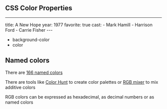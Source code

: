 ## CSS Color Properties
--- 
title: A New Hope 
year: 1977 
favorite: true 
cast: - Mark Hamill - Harrison Ford - Carrie Fisher ---

- background-color
- color

## Named colors

There are [166 named colors](https://developer.mozilla.org/en-US/docs/Web/CSS/named-color)

There are tools like [Color Hunt](https://colorhunt.co) to create color palettes or [RGB mixer](https://www.csfieldguide.org.nz/en/interactives/rgb-mixer/) to mix additive colors

RGB colors can be expressed as hexadecimal, as decimal numbers or as named colors